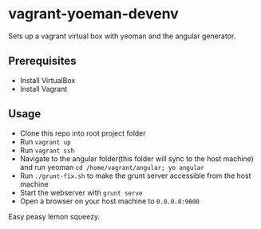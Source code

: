 vagrant-yoeman-devenv
======================

Sets up a vagrant virtual box with yeoman and the angular generator.


Prerequisites
------------

* Install VirtualBox
* Install Vagrant


Usage
-----

* Clone this repo into root project folder
* Run `vagrant up`
* Run `vagrant ssh`
* Navigate to the angular folder(this folder will sync to the host machine) and run yeoman `cd /home/vagrant/angular; yo angular`
* Run `./grunt-fix.sh` to make the grunt server accessible from the host machine
* Start the webserver with `grunt serve`
* Open a browser on your host machine to `0.0.0.0:9000`

Easy peasy lemon squeezy.